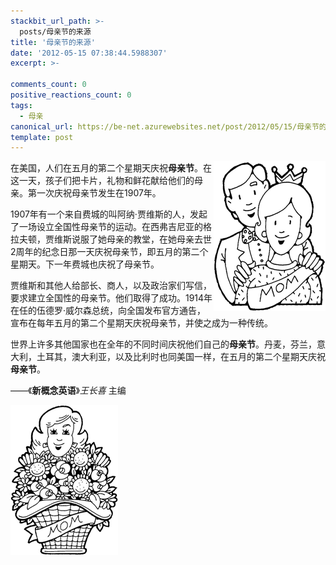 ```yaml
---
stackbit_url_path: >-
  posts/母亲节的来源
title: '母亲节的来源'
date: '2012-05-15 07:38:44.5988307'
excerpt: >-
  
comments_count: 0
positive_reactions_count: 0
tags: 
  - 母亲
canonical_url: https://be-net.azurewebsites.net/post/2012/05/15/母亲节的来源
template: post
---
```

<p><a href="https://raw.githubusercontent.com/Jeff-Tian/blogengine.net/master/Source/BlogEngine/BlogEngine.NET/App_Data/files/image_542.png"><img style="border-right-width: 0px; display: inline; border-top-width: 0px; border-bottom-width: 0px; margin-left: 0px; border-left-width: 0px; margin-right: 0px" title="母亲节" border="0" alt="母亲节" align="right" src="https://raw.githubusercontent.com/Jeff-Tian/blogengine.net/master/Source/BlogEngine/BlogEngine.NET/App_Data/files/image_thumb_244.png" width="179" height="240" /></a>在美国，人们在五月的第二个星期天庆祝<strong>母亲节</strong>。在这一天，孩子们把卡片，礼物和鲜花献给他们的母亲。第一次庆祝母亲节发生在1907年。</p>  <p>1907年有一个来自费城的叫阿纳·贾维斯的人，发起了一场设立全国性母亲节的运动。在西弗吉尼亚的格拉夫顿，贾维斯说服了她母亲的教堂，在她母亲去世2周年的纪念日那一天庆祝母亲节，即五月的第二个星期天。下一年费城也庆祝了母亲节。</p>  <p>贾维斯和其他人给部长、商人，以及政治家们写信，要求建立全国性的母亲节。他们取得了成功。1914年在任的伍德罗·威尔森总统，向全国发布官方通告，宣布在每年五月的第二个星期天庆祝母亲节，并使之成为一种传统。</p>  <p>世界上许多其他国家也在全年的不同时间庆祝他们自己的<strong>母亲节</strong>。丹麦，芬兰，意大利，土耳其，澳大利亚，以及比利时也同美国一样，在五月的第二个星期天庆祝<strong>母亲节</strong>。</p>  <p>——《<strong>新概念英语</strong>》<em>王长喜</em> 主编</p>  <p><a href="https://raw.githubusercontent.com/Jeff-Tian/blogengine.net/master/Source/BlogEngine/BlogEngine.NET/App_Data/files/image6_1.png"><img style="border-right-width: 0px; display: inline; border-top-width: 0px; border-bottom-width: 0px; margin-left: 0px; border-left-width: 0px; margin-right: 0px" title="母亲节相关图片" border="0" alt="母亲节相关图片" src="https://raw.githubusercontent.com/Jeff-Tian/blogengine.net/master/Source/BlogEngine/BlogEngine.NET/App_Data/files/image6_thumb_2.png" width="172" height="240" /></a></p>